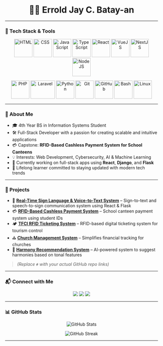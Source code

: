 <h1 align="center">👨‍💻 Errold Jay C. Batay-an</h1>

---

### 🧰 Tech Stack & Tools

<p align="center">
  <img src="https://cdn.jsdelivr.net/gh/devicons/devicon/icons/html5/html5-original.svg" alt="HTML" width="60" height="60"/>
  <img src="https://cdn.jsdelivr.net/gh/devicons/devicon/icons/css3/css3-original.svg" alt="CSS" width="60" height="60"/>
  <img src="https://cdn.jsdelivr.net/gh/devicons/devicon/icons/javascript/javascript-original.svg" alt="JavaScript" width="60" height="60"/>
  <img src="https://cdn.jsdelivr.net/gh/devicons/devicon/icons/typescript/typescript-original.svg" alt="TypeScript" width="60" height="60"/>
  <img src="https://cdn.jsdelivr.net/gh/devicons/devicon/icons/react/react-original.svg" alt="React" width="60" height="60"/>
  <img src="https://cdn.jsdelivr.net/gh/devicons/devicon/icons/vuejs/vuejs-original.svg" alt="VueJS" width="60" height="60"/>
  <img src="https://cdn.jsdelivr.net/gh/devicons/devicon/icons/nextjs/nextjs-original.svg" alt="NextJS" width="60" height="60"/>
  <img src="https://cdn.jsdelivr.net/gh/devicons/devicon/icons/nodejs/nodejs-original.svg" alt="NodeJS" width="60" height="60"/>
</p>

<p align="center">
  <img src="https://cdn.jsdelivr.net/gh/devicons/devicon/icons/php/php-original.svg" alt="PHP" width="60" height="60"/>
  <img src="https://www.logo.wine/a/logo/Laravel/Laravel-Logo.wine.svg" alt="Laravel" width="80" height="60"/>
  <img src="https://cdn.jsdelivr.net/gh/devicons/devicon/icons/python/python-original.svg" alt="Python" width="60" height="60"/>
  <img src="https://cdn.jsdelivr.net/gh/devicons/devicon/icons/git/git-original.svg" alt="Git" width="60" height="60"/>
  <img src="https://cdn.jsdelivr.net/gh/devicons/devicon/icons/github/github-original.svg" alt="GitHub" width="60" height="60"/>
  <img src="https://cdn.jsdelivr.net/gh/devicons/devicon/icons/bash/bash-original.svg" alt="Bash" width="60" height="60"/>
  <img src="https://cdn.jsdelivr.net/gh/devicons/devicon/icons/linux/linux-original.svg" alt="Linux" width="60" height="60"/>
</p>

---

### 👋 About Me

- 🎓 4th Year BS in Information Systems Student  
- 🛠️ Full-Stack Developer with a passion for creating scalable and intuitive applications  
- 💳 Capstone: **RFID-Based Cashless Payment System for School Canteens**  
- 💡 Interests: Web Development, Cybersecurity, AI & Machine Learning  
- 🚀 Currently working on full-stack apps using **React**, **Django**, and **Flask**  
- 🌱 Lifelong learner committed to staying updated with modern tech trends  

---

### 📁 Projects

- 🔐 **[Real-Time Sign Language & Voice-to-Text System](#)** – Sign-to-text and speech-to-sign communication system using React & Flask  
- 💳 **[RFID-Based Cashless Payment System](#)** – School canteen payment system using student IDs  
- 🏕️ **[TFCI RFID Ticketing System](#)** – RFID-based digital ticketing system for tourism control  
- ⛪ **[Church Management System](#)** – Simplifies financial tracking for churches  
- 🧠 **[Harmony Recommendation System](#)** – AI-powered system to suggest harmonies based on tonal features

> *(Replace `#` with your actual GitHub repo links)*

---

### 📬 Connect with Me

<p align="center">
  <a href="mailto:your.email@example.com"><img src="https://img.shields.io/badge/Email-D14836?style=for-the-badge&logo=gmail&logoColor=white"/></a>
  <a href="https://www.linkedin.com/in/your-profile/"><img src="https://img.shields.io/badge/LinkedIn-0077B5?style=for-the-badge&logo=linkedin&logoColor=white"/></a>
  <a href="https://your-portfolio-link.com"><img src="https://img.shields.io/badge/Portfolio-000?style=for-the-badge&logo=vercel&logoColor=white"/></a>
</p>

---

### 📊 GitHub Stats

<p align="center">
  <img src="https://github-readme-stats.vercel.app/api?username=your-username&show_icons=true&theme=radical" alt="GitHub Stats" />
</p>

<p align="center">
  <img src="https://github-readme-streak-stats.herokuapp.com?user=your-username&theme=radical" alt="GitHub Streak" />
</p>

---

